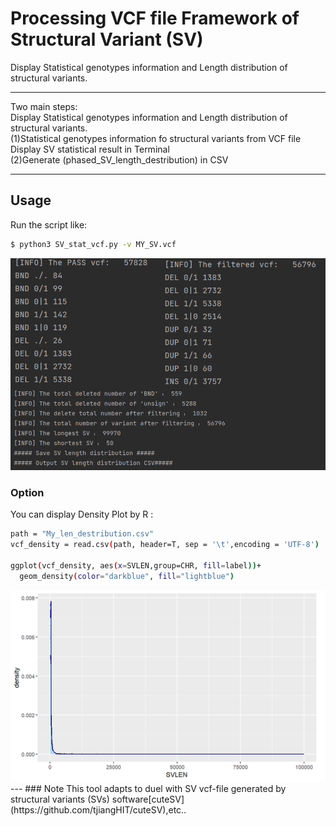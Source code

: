 # Processing VCF file Framework of Structural Variant (SV)
 Display Statistical genotypes information and Length distribution of structural variants.<br>

---
Two main steps:<br>
    Display Statistical genotypes information and Length distribution of structural variants.<br>
    (1)Statistical genotypes information fo structural variants from VCF file<br>
    Display SV statistical result in Terminal<br>
    (2)Generate (phased_SV_length_destribution) in CSV<br>

---
## Usage

Run the script like:<br>
```sh
$ python3 SV_stat_vcf.py -v MY_SV.vcf 
```
<img src="SV_stat.png" width="600px">

### Option
You can display Density Plot by R :<br>
```sh
path = "My_len_destribution.csv"
vcf_density = read.csv(path, header=T, sep = '\t',encoding = 'UTF-8')

ggplot(vcf_density, aes(x=SVLEN,group=CHR, fill=label))+
  geom_density(color="darkblue", fill="lightblue")
```
<img src="length_denity.png" width="600px">
---
### Note
This tool adapts to duel with SV vcf-file generated by structural variants (SVs) software[cuteSV](https://github.com/tjiangHIT/cuteSV),etc..
